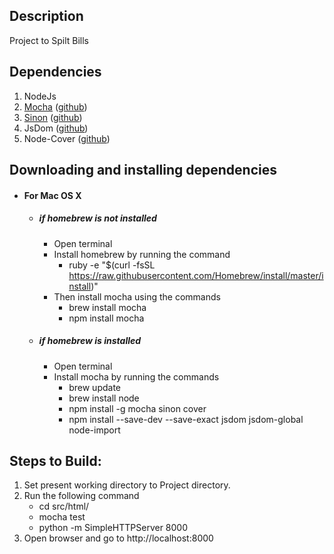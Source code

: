 
## Description

Project to Spilt Bills

## Dependencies
1. NodeJs
2. [Mocha](https://mochajs.org/) ([github](https://github.com/mochajs/mocha))
3. [Sinon](http://sinonjs.org/) ([github](https://github.com/sinonjs/sinon))
4. JsDom ([github](https://github.com/rstacruz/jsdom-global))
5. Node-Cover ([github](https://github.com/itay/node-cover))

## Downloading and installing dependencies
- #### For Mac OS X

    - ##### if homebrew is not installed
        - Open terminal
        - Install homebrew by running the command
            - ruby -e "$(curl -fsSL https://raw.githubusercontent.com/Homebrew/install/master/install)"
        - Then install mocha using the commands
            - brew install mocha
            - npm install mocha

    - ##### if homebrew is installed
        - Open terminal
        - Install mocha by running the commands
            - brew update
            - brew install node
            - npm install -g mocha sinon cover
            - npm install --save-dev --save-exact jsdom jsdom-global node-import 

## Steps to Build:

1. Set present working directory to Project directory.
2. Run the following command
    - cd src/html/
    - mocha test
    - python -m SimpleHTTPServer 8000
3. Open browser and go to http://localhost:8000